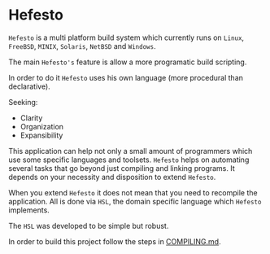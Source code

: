 # Hefesto

``Hefesto`` is a multi platform build system which currently runs on ``Linux``, ``FreeBSD``, ``MINIX``, ``Solaris``, ``NetBSD`` and ``Windows``.

The main ``Hefesto's`` feature is allow a more programatic build scripting.

In order to do it ``Hefesto`` uses his own language (more procedural than declarative).

Seeking:

- Clarity
- Organization
- Expansibility

This application can help not only a small amount of programmers which use some specific languages and toolsets. ``Hefesto`` helps on automating several tasks that go beyond just compiling and linking programs. It depends on your necessity and disposition to extend ``Hefesto``.

When you extend ``Hefesto`` it does not mean that you need to recompile the application. All is done via ``HSL``, the domain specific language which ``Hefesto`` implements.

The ``HSL`` was developed to be simple but robust.

In order to build this project follow the steps in [COMPILING.md](https://github.com/rafael-santiago/hefesto/blob/master/COMPILING.md).

